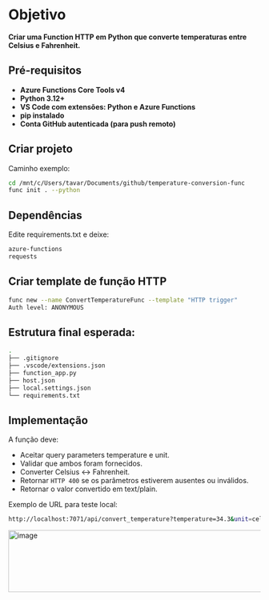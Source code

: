 # **Objetivo**
**Criar uma Function HTTP em Python que converte temperaturas entre Celsius e Fahrenheit.**

## **Pré-requisitos**
- **Azure Functions Core Tools v4**
- **Python 3.12+**
- **VS Code com extensões: Python e Azure Functions**
- **pip instalado**
- **Conta GitHub autenticada (para push remoto)**

## **Criar projeto**
Caminho exemplo:
```bash
cd /mnt/c/Users/tavar/Documents/github/temperature-conversion-func
func init . --python
```

## **Dependências**
Edite requirements.txt e deixe:
```bash
azure-functions
requests
```

## **Criar template de função HTTP**
```bash
func new --name ConvertTemperatureFunc --template "HTTP trigger"
Auth level: ANONYMOUS
```

## **Estrutura final esperada:**
```bash
.
├── .gitignore
├── .vscode/extensions.json
├── function_app.py
├── host.json
├── local.settings.json
└── requirements.txt
```
## **Implementação**

A função deve:

- Aceitar query parameters temperature e unit.
- Validar que ambos foram fornecidos.
- Converter Celsius ↔ Fahrenheit.
- Retornar `HTTP 400` se os parâmetros estiverem ausentes ou inválidos.
- Retornar o valor convertido em text/plain.

Exemplo de URL para teste local:
```bash
http://localhost:7071/api/convert_temperature?temperature=34.3&unit=celsius
```
<img width="556" height="124" alt="image" src="https://github.com/user-attachments/assets/544ac37e-5749-43ab-8bb8-a742e7417bee" />
